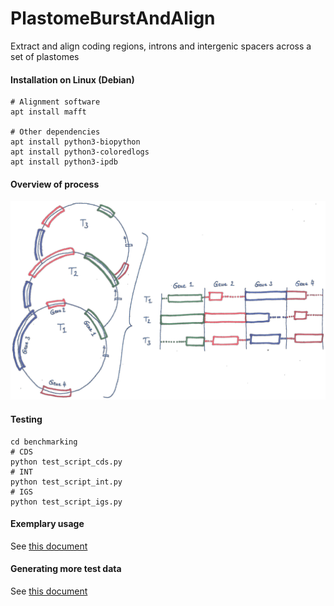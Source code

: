 # PlastomeBurstAndAlign
Extract and align coding regions, introns and intergenic spacers across a set of plastomes

#### Installation on Linux (Debian)
```
# Alignment software
apt install mafft

# Other dependencies
apt install python3-biopython
apt install python3-coloredlogs
apt install python3-ipdb
```

#### Overview of process
![](docs/PlastomeBurstAndAlign_ProcessOverview.png)

#### Testing
```
cd benchmarking
# CDS
python test_script_cds.py
# INT
python test_script_int.py
# IGS
python test_script_igs.py
```

#### Exemplary usage
See [this document](docs/exemplary_usage.md)


#### Generating more test data
See [this document](docs/generating_test_data.md)

